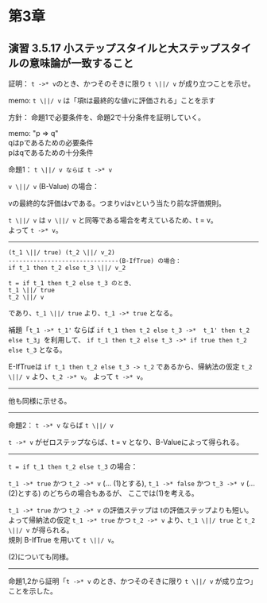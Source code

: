 # 第3章

## 演習 3.5.17 小ステップスタイルと大ステップスタイルの意味論が一致すること

証明： `t ->* v`のとき、かつそのそきに限り `t \||/ v` が成り立つことを示せ。

memo:
`t \||/ v` は「項tは最終的な値vに評価される」ことを示す

方針： 命題1で必要条件を、命題2で十分条件を証明していく。

memo:
"p => q"  
qはpであるための必要条件  
pはqであるための十分条件

命題1： `t \||/ v ならば t ->* v`

`v \||/ v` (B-Value) の場合：

vの最終的な評価はvである。つまりvはvという当たり前な評価規則。

`t \||/ v` は `v \||/ v` と同等である場合を考えているため、t = v。  
よって `t ->* v`。

---

```
(t_1 \||/ true) (t_2 \||/ v_2)
-------------------------------(B-IfTrue) の場合：
if t_1 then t_2 else t_3 \||/ v_2

t = if t_1 then t_2 else t_3 のとき、
t_1 \||/ true
t_2 \||/ v
```

であり、`t_1 \||/ true` より、`t_1 ->* true` となる。

補題「`t_1 ->* t_1'` ならば `if t_1 then t_2 else t_3 ->*  t_1' then t_2 else t_3`」を利用して、
`if t_1 then t_2 else t_3 ->* if true then t_2 else t_3` となる。

E-IfTrueは `if t_1 then t_2 else t_3 -> t_2` であるから、帰納法の仮定 `t_2 \||/ v` より、`t_2 ->* v`。
よって `t ->* v`。

---

他も同様に示せる。

---

命題2： `t ->* v` ならば `t \||/ v`

`t ->* v` がゼロステップならば、t = v となり、B-Valueによって得られる。

---

`t = if t_1 then t_2 else t_3` の場合：

`t_1 ->* true` かつ `t_2 ->* v` (... (1)とする), `t_1 ->* false` かつ `t_3 ->* v` (... (2)とする) のどちらの場合もあるが、
ここでは(1)を考える。

`t_1 ->* true` かつ `t_2 ->* v` の評価ステップは tの評価ステップよりも短い。  
よって帰納法の仮定 `t_1 ->* true` かつ `t_2 ->* v` より、`t_1 \||/ true` と `t_2 \||/ v` が得られる。  
規則 B-IfTrue を用いて `t \||/ v`。

(2)についても同様。

---

命題1,2から証明「`t ->* v` のとき、かつそのそきに限り `t \||/ v` が成り立つ」ことを示した。
